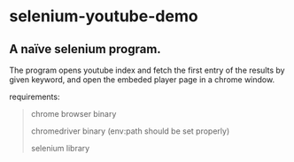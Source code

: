 # selenium-youtube-demo
## A naïve selenium program.

The program opens youtube index and fetch the first entry of the results by given keyword, and open the embeded player page in a chrome window.

requirements:
> chrome browser binary
> 
> chromedriver binary (env:path should be set properly)
> 
> selenium library


